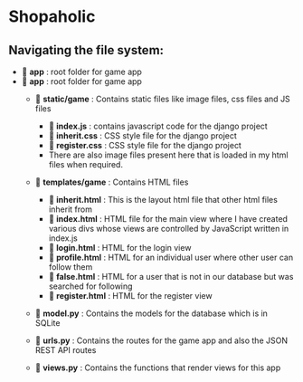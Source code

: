 # Shopaholic 
## Navigating the file system: 
   - :open_file_folder: **app** : root folder for game app
   - :open_file_folder: **app** : root folder for game app
      -  :open_file_folder: **static/game** : Contains static files like image files, css files and JS files
           -   :open_file_folder: **index.js** : contains javascript code for the django project 
           -   :open_file_folder: **inherit.css** : CSS style file for the django project 
           -   :open_file_folder: **register.css** : CSS style file for the django project 
           -   There are also image files present here that is loaded in my html files when required. 
      
      -  :open_file_folder: **templates/game** : Contains HTML  files 
           - :open_file_folder: **inherit.html** : This is the layout html file that other html files inherit from 
           - :open_file_folder: **index.html** : HTML file for the main view where I have created various divs whose views are controlled by JavaScript written in index.js
           - :open_file_folder: **login.html** : HTML for the login view 
           - :open_file_folder: **profile.html** : HTML for an individual user where other user can follow them
           - :open_file_folder: **false.html** : HTML for a user that is not in our database but was searched for following
           - :open_file_folder: **register.html** : HTML for the register view 
      
      -  :open_file_folder: **model.py** : Contains the models for the database which is in SQLite 
      
      -  :open_file_folder: **urls.py** : Contains the routes for the game app and also the JSON REST API routes

      -  :open_file_folder: **views.py** : Contains the functions that render views for this app 
      
   

